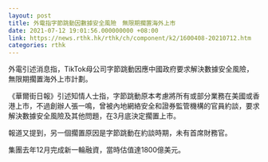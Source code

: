 ```yaml
---
layout: post
title: 外電指字節跳動因數據安全風險　無限期擱置海外上市
date: 2021-07-12 19:01:56.000000000 +08:00
link: https://news.rthk.hk/rthk/ch/component/k2/1600408-20210712.htm
categories: rthk
---
```


外電引述消息指，TikTok母公司字節跳動因應中國政府要求解決數據安全風險，無限期擱置海外上市計劃。

《華爾街日報》引述知情人士指，字節跳動原本考慮將所有或部分業務在美國或香港上市，不過創辦人張一鳴，曾被內地網絡安全和證券監管機構的官員約談，要求解決數據安全風險及其他問題，在3月底決定擱置上市。

報道又提到，另一個擱置原因是字節跳動在約談時期，未有首席財務官。

集團去年12月完成新一輪融資，當時估值達1800億美元。
